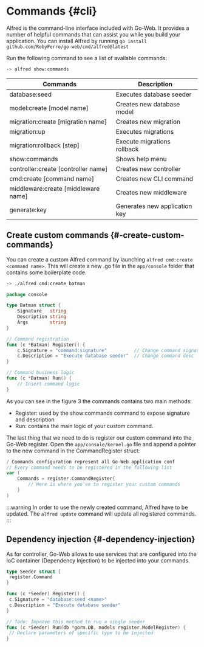 # Commands {#cli}

Alfred is the command-line interface included with Go-Web. It provides a number of helpful commands that can assist you while you build your application. You can install Alfred by running `go install github.com/RobyFerro/go-web/cmd/alfred@latest`

Run the following command to see a list of available commands:

```bash
-> alfred show:commands
```

| Commands                  | Description                            |
| ------------------------- | -------------------------------------- |
| database:seed             | Executes database seeder               |
| model:create [model name] | Creates new database model             |
| migration:create [migration name] | Creates new migration |
| migration:up | Executes migrations |
| migration:rollback [step] | Execute migrations rollback |
| show:commands | Shows help menu |
| controller:create [controller name] | Creates new controller |
| cmd:create [command name] | Creates new CLI command |
| middleware:create [middleware name] | Creates new middleware |
| generate:key | Generates new application key |

## Create custom commands {#-create-custom-commands}

You can create a custom Alfred command by launching `alfred cmd:create <command name>`.
This will create a new .go file in the `app/console` folder that contains some boilerplate code.

```bash
-> ./alfred cmd:create batman
```

```go title="New custom command"
package console

type Batman struct {
    Signature   string
    Description string
    Args        string
}

// Command registration
func (c *Batman) Register() {
    c.Signature = "command:signature"          // Change command signature
    c.Description = "Execute database seeder"  // Change command desc
}

// Command business logic
func (c *Batman) Run() {
    // Insert command logic
}
```

As you can see in the figure 3 the commands contains two main methods:

* Register: used by the show:commands command to expose signature and description
* Run: contains the main logic of your custom command.

The last thing that we need to do is register our custom command into the Go-Web register.
Open the `app/console/kernel.go` file and append a pointer to the new command in the CommandRegister struct:

```go title="Command register structure"
/ Commands configuration represent all Go-Web application conf
// Every command needs to be registered in the following list
var (
    Commands = register.CommandRegister{
        // Here is where you've to register your custom commands
    }
)
```

:::warning
In order to use the newly created command, Alfred have to be updated.
The `alfred update` command will update all registered commands.
:::

## Dependency injection {#-dependency-injection}

As for controller, Go-Web allows to use services that are configured into the IoC container (Dependency Injection) to be injected into your commands.

```go title="Dependency Injection in CLI command"
type Seeder struct {
 register.Command
}

func (c *Seeder) Register() {
 c.Signature = "database:seed <name>"
 c.Description = "Execute database seeder"
}

// Todo: Improve this method to run a single seeder
func (c *Seeder) Run(db *gorm.DB, models register.ModelRegister) {
 // Declare parameters of specific type to be injected
}
